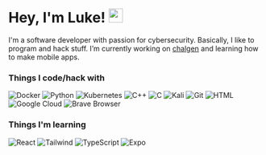 # Hey, I'm Luke! <img src="https://media.giphy.com/media/hvRJCLFzcasrR4ia7z/giphy.gif" width="28px" height="28px">

I'm a software developer with passion for cybersecurity. Basically, I like to program and hack stuff. I’m currently working on [chalgen](https://github.com/CTFg/chalgen) and learning how to make mobile apps.

### Things I code/hack with
<img alt="Docker" src="https://img.shields.io/badge/-Docker-46a2f1?style=flat-square&logo=docker&logoColor=white"  /> <img alt="Python" src="https://img.shields.io/badge/-Python-306998?style=flat-square&logo=Python&logoColor=white" /> <img alt="Kubernetes" src="https://img.shields.io/badge/-Kubernetes-3970e4?style=flat-square&logo=Kubernetes&logoColor=white" /> <img alt="C++" src="https://img.shields.io/badge/-C++-044F88?style=flat-square&logo=cplusplus&logoColor=white" /> <img alt="C" src="https://img.shields.io/badge/-C-283593?style=flat-square&logo=c&logoColor=white" /> <img alt="Kali" src="https://img.shields.io/badge/-Kali%20Linux-5f879f?style=flat-square&logo=kalilinux&logoColor=white" /> <img alt="Git" src="https://img.shields.io/badge/-Git-F1502F?style=flat-square&logo=git&logoColor=white" /> <img alt="HTML" src="https://img.shields.io/badge/-HTML-e44b23?style=flat-square&logo=html5&logoColor=white" /> <img alt="Google Cloud" src="https://img.shields.io/badge/-GCP-DB4437?style=flat-square&logo=googlecloud&logoColor=white" /> <img alt="Brave Browser" src="https://img.shields.io/badge/-Brave_Browser-FB542B?style=flat-square&logo=brave&logoColor=white" />

### Things I'm learning
<img alt="React" src="https://img.shields.io/badge/-React-45b8d8?style=flat-square&logo=react&logoColor=white" /> <img alt="Tailwind" src="https://img.shields.io/badge/-Tailwind%20CSS-40bcfc?style=flat-square&logo=tailwindcss&logoColor=white" /> <img alt="TypeScript" src="https://img.shields.io/badge/-TypeScript-007ACC?style=flat-square&logo=typescript&logoColor=white" /> <img alt="Expo" src="https://img.shields.io/badge/-Expo-040413?style=flat-square&logo=expo&logoColor=white" />
